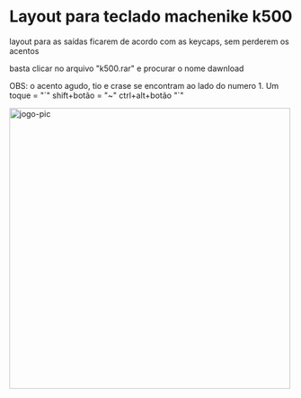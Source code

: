 # Layout para teclado machenike k500
layout para as saídas ficarem de acordo com as keycaps, sem perderem os acentos

basta clicar no arquivo "k500.rar" e procurar o nome dawnload



OBS: o acento agudo, tio e crase se encontram ao lado do numero 1. Um toque = "´" shift+botão = "~" ctrl+alt+botão "`"

<img align="center" alt="jogo-pic" height="500" src="/midia/Screenshot_2.png"/>

